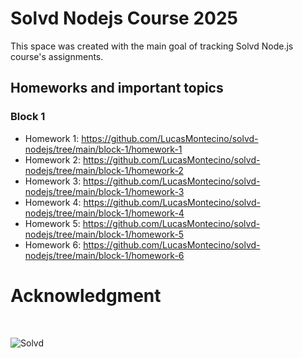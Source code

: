 # Solvd Nodejs Course 2025

This space was created with the main goal of tracking Solvd Node.js course's assignments.

## Homeworks and important topics

### Block 1

- Homework 1: <a href='https://github.com/LucasMontecino/solvd-nodejs/tree/main/block-1/homework-1' target='_blank' rel='noopener noreferrer'>https://github.com/LucasMontecino/solvd-nodejs/tree/main/block-1/homework-1</a>
- Homework 2: <a href='https://github.com/LucasMontecino/solvd-nodejs/tree/main/block-1/homework-2' target='_blank' rel='noopener noreferrer'>https://github.com/LucasMontecino/solvd-nodejs/tree/main/block-1/homework-2</a>
- Homework 3: <a href='https://github.com/LucasMontecino/solvd-nodejs/tree/main/block-1/homework-3' target='_blank' rel='noopener noreferrer'>https://github.com/LucasMontecino/solvd-nodejs/tree/main/block-1/homework-3</a>
- Homework 4: <a href='https://github.com/LucasMontecino/solvd-nodejs/tree/main/block-1/homework-4' target='_blank' rel='noopener noreferrer'>https://github.com/LucasMontecino/solvd-nodejs/tree/main/block-1/homework-4</a>
- Homework 5: <a href='https://github.com/LucasMontecino/solvd-nodejs/tree/main/block-1/homework-5' target='_blank' rel='noopener noreferrer'>https://github.com/LucasMontecino/solvd-nodejs/tree/main/block-1/homework-5</a>
- Homework 6: <a href='https://github.com/LucasMontecino/solvd-nodejs/tree/main/block-1/homework-6' target='_blank' rel='noopener noreferrer'>https://github.com/LucasMontecino/solvd-nodejs/tree/main/block-1/homework-6</a>

# Acknowledgment

<br />

![Solvd](https://static.tildacdn.biz/tild6138-3030-4262-b632-376437393534/noroot.png)
